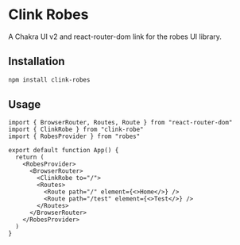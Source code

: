 # Clink Robes

A Chakra UI v2 and react-router-dom link for the robes UI library.

## Installation

```bash
npm install clink-robes
```

## Usage

```tsx
import { BrowserRouter, Routes, Route } from "react-router-dom"
import { ClinkRobe } from "clink-robe"
import { RobesProvider } from "robes"

export default function App() {
  return (
    <RobesProvider>
      <BrowserRouter>
        <ClinkRobe to="/">
        <Routes>
          <Route path="/" element={<>Home</>} />
          <Route path="/test" element={<>Test</>} />
        </Routes>
      </BrowserRouter>
    </RobesProvider>
  )
}
```
